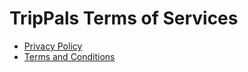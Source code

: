 # TripPals Terms of Services

  * [Privacy Policy](https://trippal-dev.github.io/legal-info/privacy-policy "Privacy Policy of the TripPal Apps")
  * [Terms and Conditions](https://trippal-dev.github.io/legal-info/terms-and-conditions "Terms and Conditions of Service")
